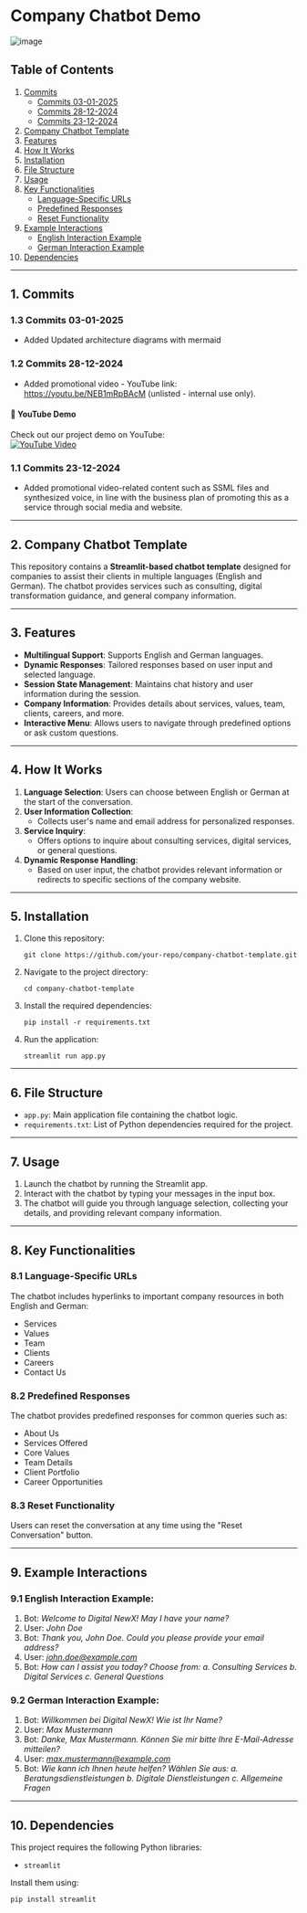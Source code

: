 
# Company Chatbot Demo

![image](https://github.com/user-attachments/assets/60d55e37-5f9b-4303-98b2-a6469fa28458)

## Table of Contents
1. [Commits](#1-commits)
   - [Commits 03-01-2025](#13-commits-03-01-2025)
   - [Commits 28-12-2024](#12-commits-28-12-2024)
   - [Commits 23-12-2024](#11-commits-23-12-2024)
2. [Company Chatbot Template](#2-company-chatbot-template)
3. [Features](#3-features)
4. [How It Works](#4-how-it-works)
5. [Installation](#5-installation)
6. [File Structure](#6-file-structure)
7. [Usage](#7-usage)
8. [Key Functionalities](#8-key-functionalities)
   - [Language-Specific URLs](#81-language-specific-urls)
   - [Predefined Responses](#82-predefined-responses)
   - [Reset Functionality](#83-reset-functionality)
9. [Example Interactions](#9-example-interactions)
   - [English Interaction Example](#91-english-interaction-example)
   - [German Interaction Example](#92-german-interaction-example)
10. [Dependencies](#10-dependencies)

---

## 1. Commits
### 1.3 Commits 03-01-2025
- Added Updated architecture diagrams with mermaid
### 1.2 Commits 28-12-2024
- Added promotional video - YouTube link: https://youtu.be/NEB1mRpBAcM (unlisted - internal use only).  
#### 🎥 YouTube Demo  
Check out our project demo on YouTube:  
[![YouTube Video](https://img.youtube.com/vi/NEB1mRpBAcM/0.jpg)](https://www.youtube.com/watch?v=NEB1mRpBAcM)  

### 1.1 Commits 23-12-2024
- Added promotional video-related content such as SSML files and synthesized voice, in line with the business plan of promoting this as a service through social media and website.

---

## 2. Company Chatbot Template

This repository contains a **Streamlit-based chatbot template** designed for companies to assist their clients in multiple languages (English and German). The chatbot provides services such as consulting, digital transformation guidance, and general company information.

---

## 3. Features

- **Multilingual Support**: Supports English and German languages.
- **Dynamic Responses**: Tailored responses based on user input and selected language.
- **Session State Management**: Maintains chat history and user information during the session.
- **Company Information**: Provides details about services, values, team, clients, careers, and more.
- **Interactive Menu**: Allows users to navigate through predefined options or ask custom questions.

---

## 4. How It Works

1. **Language Selection**: Users can choose between English or German at the start of the conversation.
2. **User Information Collection**:
   - Collects user's name and email address for personalized responses.
3. **Service Inquiry**:
   - Offers options to inquire about consulting services, digital services, or general questions.
4. **Dynamic Response Handling**:
   - Based on user input, the chatbot provides relevant information or redirects to specific sections of the company website.

---

## 5. Installation

1. Clone this repository:
   ```
   git clone https://github.com/your-repo/company-chatbot-template.git
   ```
2. Navigate to the project directory:
   ```
   cd company-chatbot-template
   ```
3. Install the required dependencies:
   ```
   pip install -r requirements.txt
   ```
4. Run the application:
   ```
   streamlit run app.py
   ```

---

## 6. File Structure

- `app.py`: Main application file containing the chatbot logic.
- `requirements.txt`: List of Python dependencies required for the project.

---

## 7. Usage

1. Launch the chatbot by running the Streamlit app.
2. Interact with the chatbot by typing your messages in the input box.
3. The chatbot will guide you through language selection, collecting your details, and providing relevant company information.

---

## 8. Key Functionalities

### 8.1 Language-Specific URLs
The chatbot includes hyperlinks to important company resources in both English and German:
- Services
- Values
- Team
- Clients
- Careers
- Contact Us

### 8.2 Predefined Responses
The chatbot provides predefined responses for common queries such as:
- About Us
- Services Offered
- Core Values
- Team Details
- Client Portfolio
- Career Opportunities

### 8.3 Reset Functionality
Users can reset the conversation at any time using the "Reset Conversation" button.

---

## 9. Example Interactions

### 9.1 English Interaction Example:
1. Bot: *Welcome to Digital NewX! May I have your name?*
2. User: *John Doe*
3. Bot: *Thank you, John Doe. Could you please provide your email address?*
4. User: *john.doe@example.com*
5. Bot: *How can I assist you today? Choose from: a. Consulting Services b. Digital Services c. General Questions*

### 9.2 German Interaction Example:
1. Bot: *Willkommen bei Digital NewX! Wie ist Ihr Name?*
2. User: *Max Mustermann*
3. Bot: *Danke, Max Mustermann. Können Sie mir bitte Ihre E-Mail-Adresse mitteilen?*
4. User: *max.mustermann@example.com*
5. Bot: *Wie kann ich Ihnen heute helfen? Wählen Sie aus: a. Beratungsdienstleistungen b. Digitale Dienstleistungen c. Allgemeine Fragen*

---

## 10. Dependencies

This project requires the following Python libraries:
- `streamlit`

Install them using:
```
pip install streamlit
```
```


